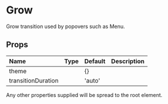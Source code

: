 <!--- This documentation is automatically generated, do not try to edit it. -->

# Grow

Grow transition used by popovers such as Menu.

## Props
| Name | Type | Default | Description |
|:-----|:-----|:--------|:------------|
| theme |  | {} |  |
| transitionDuration |  | 'auto' |  |

Any other properties supplied will be spread to the root element.



